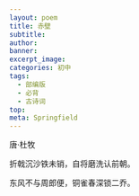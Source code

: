 ```yaml
---
layout: poem
title: 赤壁
subtitle: 
author: 
banner: 
excerpt_image: 
categories: 初中
tags:
  - 部编版
  - 必背
  - 古诗词
top: 
meta: Springfield
---
```


唐·杜牧

折戟沉沙铁未销，自将磨洗认前朝。

东风不与周郎便，铜雀春深锁二乔。